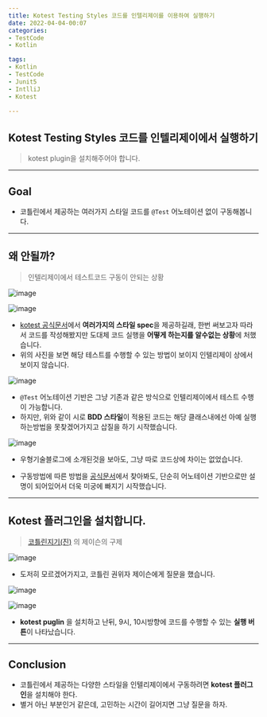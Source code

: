 ```yaml
---
title: Kotest Testing Styles 코드를 인텔리제이를 이용하여 실행하기
date: 2022-04-04-00:07
categories:
- TestCode
- Kotlin

tags:
- Kotlin
- TestCode
- Junit5
- IntlliJ
- Kotest

---
```


## Kotest Testing Styles 코드를 인텔리제이에서 실행하기
> kotest plugin을 설치해주어야 합니다.


---

## Goal
- 코틀린에서 제공하는 여러가지 스타일 코드를 `@Test` 어노테이션 없이 구동해봅니다.

---

## 왜 안될까?
> 인텔리제이에서 테스트코드 구동이 안되는 상황

![image](https://user-images.githubusercontent.com/43930419/160280757-84fa1672-52a0-471a-9d5c-d0ecda29b9db.png)


![image](https://user-images.githubusercontent.com/43930419/160280704-b93bb1e5-91e0-4749-9260-5442b58a78ea.png)

- [kotest 공식문서](https://kotest.io/docs/framework/testing-styles.html)에서 **여러가지의 스타일 spec**을 제공하길래, 한번 써보고자 따라서 코드를 작성해봤지만 도대체 코드 실행을 **어떻게 하는지를 알수없는 상황**에 처했습니다.
- 위의 사진을 보면 해당 테스트를 수행할 수 있는 방법이 보이지 인텔리제이 상에서 보이지 않습니다.



![image](https://user-images.githubusercontent.com/43930419/160281196-7ae1c278-4f74-4529-8abf-e382a3b44376.png)

- `@Test` 어노테이션 기반은 그냥 기존과 같은 방식으로 인텔리제이에서 테스트 수행이 가능합니다.
- 하지만, 위와 같이 시로 **BDD 스타일**이 적용된 코드는 해당 클래스내에선 아예 실행하는방법을 못찾겠어가지고 삽질을 하기 시작했습니다.

![image](https://user-images.githubusercontent.com/43930419/160280687-ba90ed71-70ea-48f4-8499-97527c42bf78.png)

- 우형기술블로그에 소개된것을 보아도, 그냥 따로 코드상에 차이는 없었습니다.


- 구동방법에 따른 방법을 [공식문서](https://kotlinlang.org/docs/jvm-test-using-junit.html#run-a-test)에서 찾아봐도, 단순히 어노테이션 기반으로만 설명이 되어있어서 더욱 미궁에 빠지기 시작했습니다.

---

## Kotest 플러그인을 설치합니다.
> [코틀린지기(진)](https://youtu.be/ewBri47JWII) 의 제이슨의 구제

![image](https://user-images.githubusercontent.com/43930419/160281211-d8731ed3-8805-4794-9a6e-aadf251bd90b.png)

- 도저히 모르겠어가지고, 코틀린 권위자 제이슨에게 질문을 했습니다.

![image](https://user-images.githubusercontent.com/43930419/160280680-1b26a9b5-9844-47b5-a858-576023735a3c.png)

![image](https://user-images.githubusercontent.com/43930419/160280698-0e34a381-2e41-4678-8a2b-c0c23d3d415d.png)

- **kotest puglin** 을 설치하고 난뒤, 9시, 10시방향에 코드를 수행할 수 있는 **실행 버튼**이 나타났습니다.

---

## Conclusion
- 코틀린에서 제공하는 다양한 스타일을 인텔리제이에서 구동하려면 **kotest 플러그인**을 설치해야 한다.
- 별거 아닌 부분인거 같은데, 고민하는 시간이 길어지면 그냥 질문을 하자.

